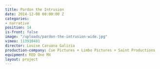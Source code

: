```yaml
---
title: Pardon the Intrusion
date: 2014-12-08 00:00:00 Z
categories:
- narrative
position: 14
is-front: false
image: "/uploads/pardon-the-intrusion-wide.jpg"
vimeo: 113910481
director: Louise Caruana Galizia
production-company: Cue Pictures + Limbo Pictures + Saint Productions
equipment: RED One MX
layout: project
---
```


